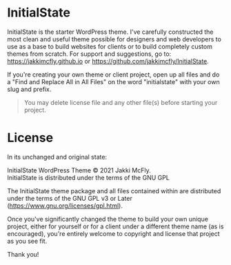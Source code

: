 # InitialState

InitialState is the starter WordPress theme. I've carefully constructed the most clean and useful theme possible for designers and web developers to use as a base to build websites for clients or to build completely custom themes from scratch.
For support and suggestions, go to: https://jakkimcfly.github.io or https://github.com/jakkimcfly/InitialState.

If you're creating your own theme or client project, open up all files and do a "Find and Replace All in All Files" on the word "initialstate" with your own slug and prefix.

>You may delete license file and any other file(s) before starting your project.

# License
In its unchanged and original state:

InitialState WordPress Theme © 2021 Jakki McFly.  
InitialState is distributed under the terms of the GNU GPL

The InitialState theme package and all files contained within are distributed under the terms of the GNU GPL v3 or Later (https://www.gnu.org/licenses/gpl.html).

Once you've significantly changed the theme to build your own unique project, either for yourself or for a client under a different theme name (as is encouraged), you're entirely welcome to copyright and license that project as you see fit.

Thank you!
